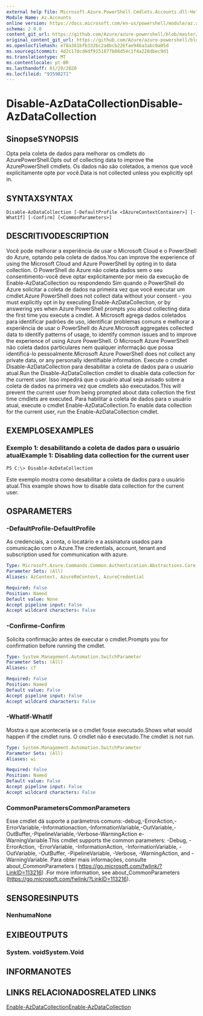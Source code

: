 ```yaml
---
external help file: Microsoft.Azure.PowerShell.Cmdlets.Accounts.dll-Help.xml
Module Name: Az.Accounts
online version: https://docs.microsoft.com/en-us/powershell/module/az.accounts/disable-azdatacollection
schema: 2.0.0
content_git_url: https://github.com/Azure/azure-powershell/blob/master/src/Accounts/Accounts/help/Disable-AzDataCollection.md
original_content_git_url: https://github.com/Azure/azure-powershell/blob/master/src/Accounts/Accounts/help/Disable-AzDataCollection.md
ms.openlocfilehash: e78a361bfb332bc2a8bcb226fae946a3abc0a05d
ms.sourcegitcommit: 4d2c178cd6df9151877b08d54c1f4a228dbec9d1
ms.translationtype: MT
ms.contentlocale: pt-BR
ms.lasthandoff: 01/29/2020
ms.locfileid: "93598271"
---
```

# <span data-ttu-id="f02fc-101">Disable-AzDataCollection</span><span class="sxs-lookup"><span data-stu-id="f02fc-101">Disable-AzDataCollection</span></span>

## <span data-ttu-id="f02fc-102">Sinopse</span><span class="sxs-lookup"><span data-stu-id="f02fc-102">SYNOPSIS</span></span>
<span data-ttu-id="f02fc-103">Opta pela coleta de dados para melhorar os cmdlets do AzurePowerShell.</span><span class="sxs-lookup"><span data-stu-id="f02fc-103">Opts out of collecting data to improve the AzurePowerShell cmdlets.</span></span> <span data-ttu-id="f02fc-104">Os dados não são coletados, a menos que você explicitamente opte por você.</span><span class="sxs-lookup"><span data-stu-id="f02fc-104">Data is not collected unless you explicitly opt in.</span></span>

## <span data-ttu-id="f02fc-105">SYNTAX</span><span class="sxs-lookup"><span data-stu-id="f02fc-105">SYNTAX</span></span>

```
Disable-AzDataCollection [-DefaultProfile <IAzureContextContainer>] [-WhatIf] [-Confirm] [<CommonParameters>]
```

## <span data-ttu-id="f02fc-106">DESCRITIVO</span><span class="sxs-lookup"><span data-stu-id="f02fc-106">DESCRIPTION</span></span>
<span data-ttu-id="f02fc-107">Você pode melhorar a experiência de usar o Microsoft Cloud e o PowerShell do Azure, optando pela coleta de dados.</span><span class="sxs-lookup"><span data-stu-id="f02fc-107">You can improve the experience of using the Microsoft Cloud and Azure PowerShell by opting in to data collection.</span></span>
<span data-ttu-id="f02fc-108">O PowerShell do Azure não coleta dados sem o seu consentimento-você deve optar explicitamente por meio da execução de Enable-AzDataCollection ou respondendo Sim quando o PowerShell do Azure solicitar a coleta de dados na primeira vez que você executar um cmdlet.</span><span class="sxs-lookup"><span data-stu-id="f02fc-108">Azure PowerShell does not collect data without your consent - you must explicitly opt in by executing Enable-AzDataCollection, or by answering yes when Azure PowerShell prompts you about collecting data the first time you execute a cmdlet.</span></span>
<span data-ttu-id="f02fc-109">A Microsoft agrega dados coletados para identificar padrões de uso, identificar problemas comuns e melhorar a experiência de usar o PowerShell do Azure.</span><span class="sxs-lookup"><span data-stu-id="f02fc-109">Microsoft aggregates collected data to identify patterns of usage, to identify common issues and to improve the experience of using Azure PowerShell.</span></span>
<span data-ttu-id="f02fc-110">O Microsoft Azure PowerShell não coleta dados particulares nem qualquer informação que possa identificá-lo pessoalmente.</span><span class="sxs-lookup"><span data-stu-id="f02fc-110">Microsoft Azure PowerShell does not collect any private data, or any personally identifiable information.</span></span>
<span data-ttu-id="f02fc-111">Execute o cmdlet Disable-AzDataCollection para desabilitar a coleta de dados para o usuário atual.</span><span class="sxs-lookup"><span data-stu-id="f02fc-111">Run the Disable-AzDataCollection cmdlet to disable data collection for the current user.</span></span>
<span data-ttu-id="f02fc-112">Isso impedirá que o usuário atual seja avisado sobre a coleta de dados na primeira vez que cmdlets são executados.</span><span class="sxs-lookup"><span data-stu-id="f02fc-112">This will prevent the current user from being prompted about data collection the first time cmdlets are executed.</span></span>
<span data-ttu-id="f02fc-113">Para habilitar a coleta de dados para o usuário atual, execute o cmdlet Enable-AzDataCollection.</span><span class="sxs-lookup"><span data-stu-id="f02fc-113">To enable data collection for the current user, run the Enable-AzDataCollection cmdlet.</span></span>

## <span data-ttu-id="f02fc-114">EXEMPLOS</span><span class="sxs-lookup"><span data-stu-id="f02fc-114">EXAMPLES</span></span>

### <span data-ttu-id="f02fc-115">Exemplo 1: desabilitando a coleta de dados para o usuário atual</span><span class="sxs-lookup"><span data-stu-id="f02fc-115">Example 1: Disabling data collection for the current user</span></span>
```
PS C:\> Disable-AzDataCollection
```

<span data-ttu-id="f02fc-116">Este exemplo mostra como desabilitar a coleta de dados para o usuário atual.</span><span class="sxs-lookup"><span data-stu-id="f02fc-116">This example shows how to disable data collection for the current user.</span></span> 

## <span data-ttu-id="f02fc-117">OS</span><span class="sxs-lookup"><span data-stu-id="f02fc-117">PARAMETERS</span></span>

### <span data-ttu-id="f02fc-118">-DefaultProfile</span><span class="sxs-lookup"><span data-stu-id="f02fc-118">-DefaultProfile</span></span>
<span data-ttu-id="f02fc-119">As credenciais, a conta, o locatário e a assinatura usados para comunicação com o Azure.</span><span class="sxs-lookup"><span data-stu-id="f02fc-119">The credentials, account, tenant and subscription used for communication with azure.</span></span>

```yaml
Type: Microsoft.Azure.Commands.Common.Authentication.Abstractions.Core.IAzureContextContainer
Parameter Sets: (All)
Aliases: AzContext, AzureRmContext, AzureCredential

Required: False
Position: Named
Default value: None
Accept pipeline input: False
Accept wildcard characters: False
```

### <span data-ttu-id="f02fc-120">-Confirme</span><span class="sxs-lookup"><span data-stu-id="f02fc-120">-Confirm</span></span>
<span data-ttu-id="f02fc-121">Solicita confirmação antes de executar o cmdlet.</span><span class="sxs-lookup"><span data-stu-id="f02fc-121">Prompts you for confirmation before running the cmdlet.</span></span>

```yaml
Type: System.Management.Automation.SwitchParameter
Parameter Sets: (All)
Aliases: cf

Required: False
Position: Named
Default value: False
Accept pipeline input: False
Accept wildcard characters: False
```

### <span data-ttu-id="f02fc-122">-WhatIf</span><span class="sxs-lookup"><span data-stu-id="f02fc-122">-WhatIf</span></span>
<span data-ttu-id="f02fc-123">Mostra o que aconteceria se o cmdlet fosse executado.</span><span class="sxs-lookup"><span data-stu-id="f02fc-123">Shows what would happen if the cmdlet runs.</span></span> <span data-ttu-id="f02fc-124">O cmdlet não é executado.</span><span class="sxs-lookup"><span data-stu-id="f02fc-124">The cmdlet is not run.</span></span>

```yaml
Type: System.Management.Automation.SwitchParameter
Parameter Sets: (All)
Aliases: wi

Required: False
Position: Named
Default value: False
Accept pipeline input: False
Accept wildcard characters: False
```

### <span data-ttu-id="f02fc-125">CommonParameters</span><span class="sxs-lookup"><span data-stu-id="f02fc-125">CommonParameters</span></span>
<span data-ttu-id="f02fc-126">Esse cmdlet dá suporte a parâmetros comuns:-debug,-ErrorAction,-ErrorVariable,-Informationaction,-InformationVariable,-OutVariable,-OutBuffer,-PipelineVariable,-Verbose-WarningAction e-WarningVariable.</span><span class="sxs-lookup"><span data-stu-id="f02fc-126">This cmdlet supports the common parameters: -Debug, -ErrorAction, -ErrorVariable, -InformationAction, -InformationVariable, -OutVariable, -OutBuffer, -PipelineVariable, -Verbose, -WarningAction, and -WarningVariable.</span></span> <span data-ttu-id="f02fc-127">Para obter mais informações, consulte about_CommonParameters ( https://go.microsoft.com/fwlink/?LinkID=113216) .</span><span class="sxs-lookup"><span data-stu-id="f02fc-127">For more information, see about_CommonParameters (https://go.microsoft.com/fwlink/?LinkID=113216).</span></span>

## <span data-ttu-id="f02fc-128">SENSORES</span><span class="sxs-lookup"><span data-stu-id="f02fc-128">INPUTS</span></span>

### <span data-ttu-id="f02fc-129">Nenhuma</span><span class="sxs-lookup"><span data-stu-id="f02fc-129">None</span></span>

## <span data-ttu-id="f02fc-130">EXIBE</span><span class="sxs-lookup"><span data-stu-id="f02fc-130">OUTPUTS</span></span>

### <span data-ttu-id="f02fc-131">System. void</span><span class="sxs-lookup"><span data-stu-id="f02fc-131">System.Void</span></span>

## <span data-ttu-id="f02fc-132">INFORMA</span><span class="sxs-lookup"><span data-stu-id="f02fc-132">NOTES</span></span>

## <span data-ttu-id="f02fc-133">LINKS RELACIONADOS</span><span class="sxs-lookup"><span data-stu-id="f02fc-133">RELATED LINKS</span></span>

[<span data-ttu-id="f02fc-134">Enable-AzDataCollection</span><span class="sxs-lookup"><span data-stu-id="f02fc-134">Enable-AzDataCollection</span></span>](./Enable-AzDataCollection.md)

